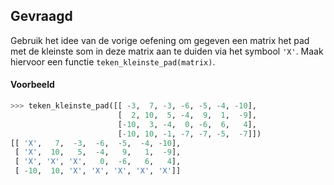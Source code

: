 
## Gevraagd
Gebruik het idee van de vorige oefening om gegeven een matrix het pad met de kleinste som in deze matrix aan te duiden via het symbool `'X'`. Maak hiervoor een functie `teken_kleinste_pad(matrix)`.

#### Voorbeeld

```python
>>> teken_kleinste_pad([[ -3,  7, -3, -6, -5, -4, -10], 
                        [  2, 10,  5, -4,  9,  1,  -9], 
                        [-10,  3, -4,  0, -6,  6,   4], 
                        [-10, 10, -1, -7, -7, -5,  -7]])
[[ 'X',   7,  -3,  -6,  -5,  -4, -10], 
 [ 'X',  10,   5,  -4,   9,   1,  -9], 
 [ 'X', 'X', 'X',   0,  -6,   6,   4], 
 [ -10,  10, 'X', 'X', 'X', 'X', 'X']]
```